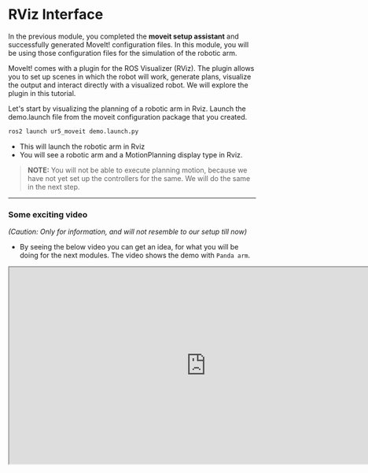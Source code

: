 # RViz Interface

In the previous module, you completed the **moveit setup assistant** and successfully generated MoveIt! configuration files.
In this module, you will be using those configuration files for the simulation of the robotic arm.

MoveIt! comes with a plugin for the ROS Visualizer (RViz). The plugin allows you to set up scenes in which the robot will work, generate plans, visualize the output and interact directly with a visualized robot. We will explore the plugin in this tutorial.

Let's start by visualizing the planning of a robotic arm in Rviz.
Launch the demo.launch file from the moveit configuration package that you created.

```sh
ros2 launch ur5_moveit demo.launch.py 
```
- This will launch the robotic arm in Rviz
- You will see a robotic arm and a MotionPlanning display type in Rviz.

> **NOTE:** You will not be able to execute planning motion, because we have not yet set up the controllers for the same. We will do the same in the next step.

----

### Some exciting video 
*(Caution: Only for information, and will not resemble to our setup till now)*

- By seeing the below video you can get an idea, for what you will be doing for the next modules. The video shows the demo with `Panda arm`.
 <iframe width="800" height="400"
    src="https://www.youtube.com/embed/18mouzWyqRo?si=7EHFI4-s6Felz49W">
</iframe> 
